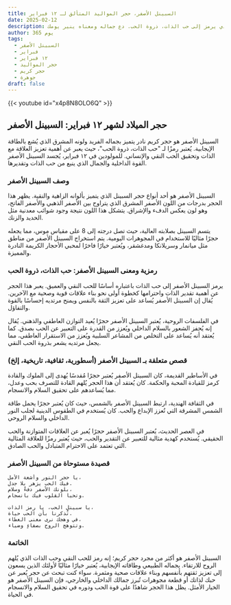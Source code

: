 ```yaml
---
title: السبينل الأصفر، حجر المواليد المتألق لـ ١٢ فبراير
date: 2025-02-12
description: اشعر بأهمية السبينل الأصفر، حجر المواليد لـ ١٢ فبراير الذي يرمز إلى حب الذات، ذروة الحب. دع جماله ومعناه ينير يومك.
author: 365 يوم
tags:
  - السبينل الأصفر
  - فبراير
  - ١٢ فبراير
  - حجر المواليد
  - حجر كريم
  - جوهرة
draft: false
---
```


{{< youtube id="x4p8N8OLO6Q" >}}

## حجر الميلاد لشهر ١٢ فبراير: السبينل الأصفر

السبينل الأصفر هو حجر كريم نادر يتميز بجماله الفريد ولونه المشرق الذي يُشع بالطاقة الإيجابية. يُعتبر رمزًا لـ "حب الذات، ذروة الحب"، حيث يعبر عن أهمية تعزيز العلاقة مع الذات وتحقيق الحب النقي والإنساني. للمولودين في ١٢ فبراير، يُجسد السبينل الأصفر القوة الداخلية والجمال الذي ينبع من حب الذات وتقديرها.

### وصف السبينل الأصفر

السبينل الأصفر هو أحد أنواع حجر السبينل الذي يتميز بألوانه الزاهية والنقية. يظهر هذا الحجر بدرجات من اللون الأصفر المشرق الذي يتراوح بين الأصفر الذهبي والأصفر الفاتح، وهو لون يعكس الدفء والإشراق. يتشكل هذا اللون نتيجة وجود شوائب معدنية مثل الحديد والزنك.

يتسم السبينل بصلابته العالية، حيث تصل درجته إلى 8 على مقياس موس، مما يجعله حجرًا مثاليًا للاستخدام في المجوهرات اليومية. يتم استخراج السبينل الأصفر من مناطق مثل ميانمار وسريلانكا ومدغشقر، ويُعتبر خيارًا فاخرًا لمحبي الأحجار الكريمة النادرة والمميزة.

### رمزية ومعنى السبينل الأصفر: حب الذات، ذروة الحب

يرمز السبينل الأصفر إلى حب الذات باعتباره أساسًا للحب النقي والعميق. يعبر هذا الحجر عن أهمية تقدير الذات واحترامها كخطوة أولى نحو بناء علاقات قوية وصحية مع الآخرين. يُقال إن السبينل الأصفر يُساعد على تعزيز الثقة بالنفس ويمنح مرتديه إحساسًا بالقوة والتفاؤل.

في الفلسفات الروحية، يُعتبر السبينل الأصفر حجرًا يُعيد التوازن العاطفي والذهني. يُقال إنه يُحفز الشعور بالسلام الداخلي ويُعزز من القدرة على التعبير عن الحب بصدق. كما يُعتقد أنه يُساعد على التخلص من المشاعر السلبية ويُعزز من الاستقرار العاطفي، مما يجعل مرتديه يشعر بذروة الحب النقي.

### قصص متعلقة بـ السبينل الأصفر (أسطورية، ثقافية، تاريخية، إلخ)

في الأساطير القديمة، كان السبينل الأصفر يُعتبر حجرًا مُقدسًا يُهدى إلى الملوك والقادة كرمز للقيادة المحبة والحكمة. كان يُعتقد أن هذا الحجر يُلهم القادة للتصرف بحب وعدل، مما يُساعدهم على تحقيق السلام والانسجام.

في الثقافة الهندية، ارتبط السبينل الأصفر بالشمس، حيث كان يُعتبر حجرًا يحمل طاقة الشمس المشرقة التي تُعزز الإبداع والحب. كان يُستخدم في الطقوس الدينية لجلب النور الداخلي والسلام الروحي.

في العصر الحديث، يُعتبر السبينل الأصفر حجرًا يُعبر عن العلاقات المتوازنة والحب الحقيقي. يُستخدم كهدية مثالية للتعبير عن التقدير والحب، حيث يُعتبر رمزًا للعلاقة المثالية التي تعتمد على الاحترام المتبادل والحب الصادق.

### قصيدة مستوحاة من السبينل الأصفر

```
يا حجر النور وأشعة الأمل،
فيك الحب يزهر بلا جدل.
بلونك الأصفر دفءٌ وسلام،
وتحيا القلوب فيك بانسجام.

يا سبينل الحب، يا رمز الذات،
تُذكرنا بأن الحب حياة.
في وهجك نرى معنى العطاء،
وتتوهج الروح بصفاءٍ وضياء.
```

### الخاتمة

السبينل الأصفر هو أكثر من مجرد حجر كريم؛ إنه رمز للحب النقي وحب الذات الذي يُلهم الروح للارتقاء. بجماله الطبيعي وطاقاته الإيجابية، يُعتبر خيارًا مثاليًا لأولئك الذين يسعون إلى تعزيز ثقتهم بأنفسهم وبناء علاقات صحية ومثمرة. سواء كنت تبحث عن حجر يُعبر عن حبك لذاتك أو قطعة مجوهرات تُبرز جمالك الداخلي والخارجي، فإن السبينل الأصفر هو الخيار الأمثل. يظل هذا الحجر شاهدًا على قوة الحب ودوره في تحقيق السلام والانسجام في الحياة.
